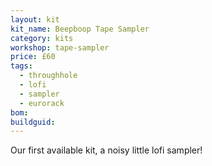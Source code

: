 ```yaml
---
layout: kit
kit_name: Beepboop Tape Sampler
category: kits
workshop: tape-sampler
price: £60
tags:
  - throughhole
  - lofi
  - sampler
  - eurorack
bom:
buildguid:
---
```


Our first available kit, a noisy little lofi sampler!